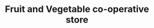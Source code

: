 ---
title: "Fruit and Vegetable co-operative store"
url: /porur/fruit-and-vegetable-co-operative-store-orappu-porur-road/
shop: Gemüse & Obst
---